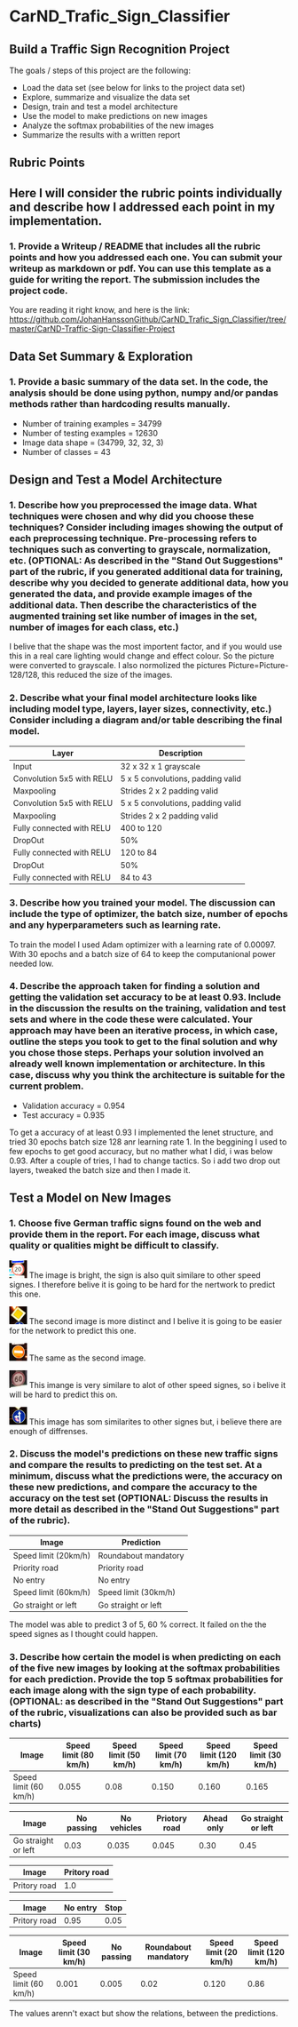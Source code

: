 # CarND_Trafic_Sign_Classifier

## Build a Traffic Sign Recognition Project

The goals / steps of this project are the following:

 * Load the data set (see below for links to the project data set)
 * Explore, summarize and visualize the data set
 * Design, train and test a model architecture
 * Use the model to make predictions on new images
 * Analyze the softmax probabilities of the new images
 * Summarize the results with a written report
 
 

## Rubric Points

## Here I will consider the rubric points individually and describe how I addressed each point in my implementation.


### 1. Provide a Writeup / README that includes all the rubric points and how you addressed each one. You can submit your writeup as markdown or pdf. You can use this template as a guide for writing the report. The submission includes the project code.

You are reading it right know, and here is the link: https://github.com/JohanHanssonGithub/CarND_Trafic_Sign_Classifier/tree/master/CarND-Traffic-Sign-Classifier-Project


## Data Set Summary & Exploration
### 1. Provide a basic summary of the data set. In the code, the analysis should be done using python, numpy and/or pandas methods rather than hardcoding results manually.

* Number of training examples = 34799
* Number of testing examples = 12630
* Image data shape = (34799, 32, 32, 3)
* Number of classes = 43

## Design and Test a Model Architecture

### 1. Describe how you preprocessed the image data. What techniques were chosen and why did you choose these techniques? Consider including images showing the output of each preprocessing technique. Pre-processing refers to techniques such as converting to grayscale, normalization, etc. (OPTIONAL: As described in the "Stand Out Suggestions" part of the rubric, if you generated additional data for training, describe why you decided to generate additional data, how you generated the data, and provide example images of the additional data. Then describe the characteristics of the augmented training set like number of images in the set, number of images for each class, etc.)

I belive that the shape was the most importent factor, and if you would use this in a real care lighting would change and effect colour. So the picture were converted to grayscale. I also normolized the pictures Picture=Picture-128/128, this reduced the size of the images. 


### 2. Describe what your final model architecture looks like including model type, layers, layer sizes, connectivity, etc.) Consider including a diagram and/or table describing the final model.

Layer         | Description
------------- | -------------
Input         | 32 x 32 x 1 grayscale
Convolution 5x5 with RELU  |  5 x 5 convolutions, padding valid
Maxpooling    | Strides 2 x 2 padding valid
Convolution 5x5 with RELU |  5 x 5 convolutions, padding valid
Maxpooling    | Strides 2 x 2 padding valid
Fully connected with RELU | 400 to 120 
DropOut | 50% 
Fully connected with RELU | 120 to 84 
DropOut | 50% 
Fully connected with RELU | 84 to 43 




### 3. Describe how you trained your model. The discussion can include the type of optimizer, the batch size, number of epochs and any hyperparameters such as learning rate.

To train the model I used Adam optimizer with a learning rate of 0.00097. With 30 epochs and a batch size of 64 to keep the computanional power needed low. 


### 4. Describe the approach taken for finding a solution and getting the validation set accuracy to be at least 0.93. Include in the discussion the results on the training, validation and test sets and where in the code these were calculated. Your approach may have been an iterative process, in which case, outline the steps you took to get to the final solution and why you chose those steps. Perhaps your solution involved an already well known implementation or architecture. In this case, discuss why you think the architecture is suitable for the current problem.

* Validation accuracy = 0.954
* Test accuracy = 0.935

To get a accuracy of at least 0.93 I implemented the lenet structure, and tried 30  epochs batch size 128 anr learning rate 1. In the beggining I used to few epochs to get good accuracy, but  no mather what I did, i was below 0.93. After a couple of tries, I had to change tactics. So i add two drop out layers, tweaked the batch size and then I made it. 

## Test a Model on New Images


### 1. Choose five German traffic signs found on the web and provide them in the report. For each image, discuss what quality or qualities might be difficult to classify.

![Screenshot](CarND-Traffic-Sign-Classifier-Project/test_pictures_2/picture_1.jpg)
The image is bright, the sign is also quit similare to other speed signes. I therefore belive it is going to be hard for the nertwork to predict this one. 

![Screenshot](CarND-Traffic-Sign-Classifier-Project/test_pictures_2/picture_2.jpg)
The second image is more distinct and I belive it is going to be easier for the network to predict this one. 

![Screenshot](CarND-Traffic-Sign-Classifier-Project/test_pictures_2/picture_3.jpg)
The same as the second image. 

![Screenshot](CarND-Traffic-Sign-Classifier-Project/test_pictures_2/picture_4.jpg)
This imange is very similare to alot of other speed signes, so i belive it will be hard to predict this on. 

![Screenshot](CarND-Traffic-Sign-Classifier-Project/test_pictures_2/picture_5.jpg)
This image has som similarites to other signes but, i believe there are enough of diffrenses. 


### 2. Discuss the model's predictions on these new traffic signs and compare the results to predicting on the test set. At a minimum, discuss what the predictions were, the accuracy on these new predictions, and compare the accuracy to the accuracy on the test set (OPTIONAL: Discuss the results in more detail as described in the "Stand Out Suggestions" part of the rubric).

Image         | Prediction
------------- | -------------
Speed limit (20km/h)         | Roundabout mandatory
Priority road | Priority road
No entry    | No entry
Speed limit (60km/h)| Speed limit (30km/h)
Go straight or left    | Go straight or left

The model was able to predict 3 of 5, 60 % correct. It failed on the the speed signes as I thought could happen. 



### 3. Describe how certain the model is when predicting on each of the five new images by looking at the softmax probabilities for each prediction. Provide the top 5 softmax probabilities for each image along with the sign type of each probability. (OPTIONAL: as described in the "Stand Out Suggestions" part of the rubric, visualizations can also be provided such as bar charts)
          
          
Image | Speed limit (80 km/h) | Speed limit (50 km/h) | Speed limit (70 km/h) | Speed limit (120 km/h) | Speed limit (30 km/h) 
------------- | -------------|-------------|-------------|-------------|-------------|
Speed limit (60 km/h)| 0.055| 0.08| 0.150| 0.160| 0.165




Image | No passing | No vehicles | Priotory road | Ahead only | Go straight or left 
------------- | -------------|-------------|-------------|-------------|-------------|
Go straight or left | 0.03| 0.035| 0.045| 0.30| 0.45


Image | Pritory road 
------------- | -------------
Pritory road | 1.0

Image | No entry | Stop
------------- | -------------| -------------
Pritory road | 0.95 | 0.05


Image | Speed limit (30 km/h) | No passing| Roundabout mandatory | Speed limit (20 km/h) | Speed limit (120 km/h)
------------- | -------------|-------------|-------------|-------------|-------------|
Speed limit (60 km/h)| 0.001| 0.005| 0.02| 0.120| 0.86


The values arenn't exact but show the relations, between the predictions. 
